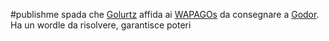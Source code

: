 #publishme 
spada che [Golurtz](Golurtz.md) affida ai [WAPAGOs](WAPAGOs.md) da consegnare a [Godor](Godor.md). Ha un wordle da risolvere, garantisce poteri